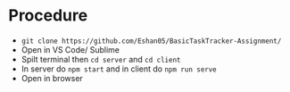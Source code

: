 # Procedure 
- `git clone https://github.com/Eshan05/BasicTaskTracker-Assignment/`
- Open in VS Code/ Sublime
- Spilt terminal then `cd server` and `cd client`
- In server do `npm start` and in client do `npm run serve`
- Open in browser 
